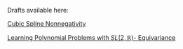 Drafts available here:

[Cubic Spline Nonnegativity](https://github.com/harris-mit/harris-mit.github.io/blob/master/preprints/Cubic_Spline_Nonnegativity.pdf)

[Learning Polynomial Problems with $SL(2, \mathbb{R})$- Equivariance](https://github.com/harris-mit/harris-mit.github.io/blob/master/preprints/SL_2__Equivariant_Nets_wAppendix.pdf)
